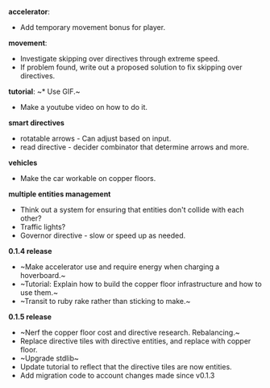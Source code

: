
**accelerator**:
* Add temporary movement bonus for player.

**movement**:
* Investigate skipping over directives through extreme speed.
* If problem found, write out a proposed solution to fix skipping over directives.

**tutorial**:
~* Use GIF.~
* Make a youtube video on how to do it.

**smart directives**
* rotatable arrows - Can adjust based on input.
* read directive - decider combinator that determine arrows and more.

**vehicles**
* Make the car workable on copper floors.

**multiple entities management**
* Think out a system for ensuring that entities don't collide with each other?
* Traffic lights?
* Governor directive - slow or speed up as needed.

**0.1.4 release**
* ~Make accelerator use and require energy when charging a hoverboard.~
* ~Tutorial: Explain how to build the copper floor infrastructure and how to use them.~
* ~Transit to ruby rake rather than sticking to make.~

**0.1.5 release**
* ~Nerf the copper floor cost and directive research. Rebalancing.~
* Replace directive tiles with directive entities, and replace with copper floor.
* ~Upgrade stdlib~
* Update tutorial to reflect that the directive tiles are now entities.
* Add migration code to account changes made since v0.1.3
